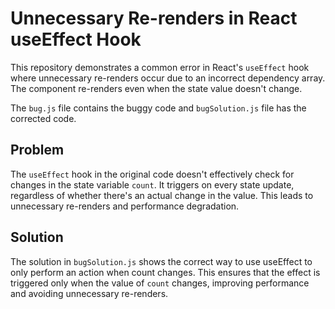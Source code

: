 # Unnecessary Re-renders in React useEffect Hook

This repository demonstrates a common error in React's `useEffect` hook where unnecessary re-renders occur due to an incorrect dependency array. The component re-renders even when the state value doesn't change. 

The `bug.js` file contains the buggy code and `bugSolution.js` file has the corrected code.

## Problem

The `useEffect` hook in the original code doesn't effectively check for changes in the state variable `count`. It triggers on every state update, regardless of whether there's an actual change in the value. This leads to unnecessary re-renders and performance degradation.

## Solution

The solution in `bugSolution.js` shows the correct way to use useEffect to only perform an action when count changes.  This ensures that the effect is triggered only when the value of `count` changes, improving performance and avoiding unnecessary re-renders.